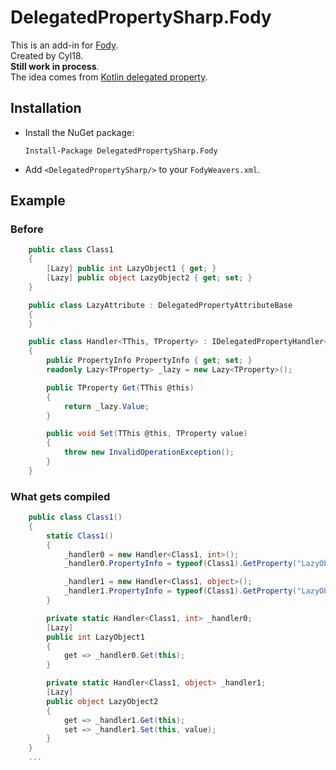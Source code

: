 # DelegatedPropertySharp.Fody

This is an add-in for [Fody](https://github.com/Fody/Fody).  
Created by Cyl18.  
**Still work in process**.  
The idea comes from [Kotlin delegated property](https://kotlinlang.org/docs/reference/delegated-properties.html).

## Installation

- Install the NuGet package:
  ```
  Install-Package DelegatedPropertySharp.Fody
  ```
- Add `<DelegatedPropertySharp/>` to your `FodyWeavers.xml`.

## Example

### Before

```csharp
    public class Class1
    {
        [Lazy] public int LazyObject1 { get; }
        [Lazy] public object LazyObject2 { get; set; }
    }

    public class LazyAttribute : DelegatedPropertyAttributeBase
    {
    }

    public class Handler<TThis, TProperty> : IDelegatedPropertyHandler<TThis, TProperty, Lazy>
    {
        public PropertyInfo PropertyInfo { get; set; }
        readonly Lazy<TProperty> _lazy = new Lazy<TProperty>();

        public TProperty Get(TThis @this)
        {
            return _lazy.Value;
        }

        public void Set(TThis @this, TProperty value)
        {
            throw new InvalidOperationException();
        }
    }
```

### What gets compiled

```csharp
    public class Class1()
    {
        static Class1()
        {
            _handler0 = new Handler<Class1, int>();
            _handler0.PropertyInfo = typeof(Class1).GetProperty("LazyObject1");

            _handler1 = new Handler<Class1, object>();
            _handler1.PropertyInfo = typeof(Class1).GetProperty("LazyObject2");
        }

        private static Handler<Class1, int> _handler0;
        [Lazy]
        public int LazyObject1
        {
            get => _handler0.Get(this);
        }

        private static Handler<Class1, object> _handler1;
        [Lazy]
        public object LazyObject2
        {
            get => _handler1.Get(this);
            set => _handler1.Set(this, value);
        }
    }
    ...
```
